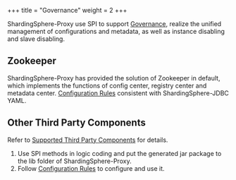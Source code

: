 +++
title = "Governance"
weight = 2
+++

ShardingSphere-Proxy use SPI to support [Governance](/en/features/governance/management/), realize the unified management of configurations and metadata, as well as instance disabling and slave disabling.

## Zookeeper

ShardingSphere-Proxy has provided the solution of Zookeeper in default, which implements the functions of config center, registry center and metadata center.
[Configuration Rules](/en/user-manual/shardingsphere-jdbc/configuration/yaml/governance/) consistent with ShardingSphere-JDBC YAML.

## Other Third Party Components
Refer to [Supported Third Party Components](/cn/features/governance/management/dependency/) for details.

1. Use SPI methods in logic coding and put the generated jar package to the lib folder of ShardingSphere-Proxy.
1. Follow [Configuration Rules](/en/user-manual/shardingsphere-jdbc/configuration/yaml/governance/) to configure and use it.

